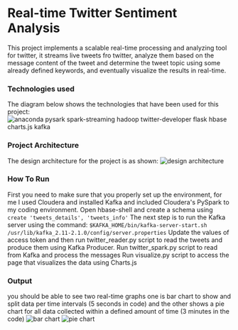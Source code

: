 # Real-time Twitter Sentiment Analysis
This project implements a scalable real-time processing and analyzing tool for twitter, it streams live tweets fro twitter, analyze them based on the message content of the tweet and determine the tweet topic using some already defined keywords, and eventually visualize the results in real-time.

### Technologies used
The diagram below shows the technologies that have been used for this project:
![anaconda pysark spark-streaming hadoop twitter-developer flask hbase charts.js kafka](https://raw.githubusercontent.com/dmualla/tweet-analyzer/master/readme/technologies.png)

### Project Architecture
The design architecture for the project is as shown:
![design architecture](https://raw.githubusercontent.com/dmualla/tweet-analyzer/master/readme/architicture.png)

### How To Run
First you need to make sure that you properly set up the environment, for me I used Cloudera and installed Kafka and included Cloudera's PySpark to my coding environment.
Open hbase-shell and create a schema using `create 'tweets_details', 'tweets_info'`
The next step is to run the Kafka server using the command:
`$KAFKA_HOME/bin/kafka-server-start.sh /usr/lib/kafka_2.11-2.1.0/config/server.properties`
Update the values of access token and then run twitter_reader.py script to read the tweets and produce them using Kafka Producer.
Run  twitter_spark.py script to read from Kafka and process the messages
Run  visualize.py script to access the page that visualizes the data using Charts.js

### Output
you should be able to see two real-time graphs one is bar chart to show and split data per time intervals (5 seconds in code) and the other shows a pie chart for all data collected within a defined amount of time (3 minutes in the code)
![bar chart](https://raw.githubusercontent.com/dmualla/tweet-analyzer/master/readme/barchart.gif)
![pie chart](https://raw.githubusercontent.com/dmualla/tweet-analyzer/master/readme/piechart.png)
